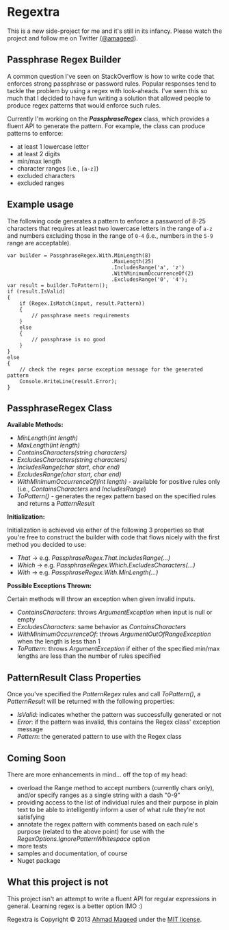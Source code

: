 Regextra
========

This is a new side-project for me and it's still in its infancy. Please watch the project and follow me on Twitter ([@amageed](http://www.twitter.com/amageed)).

Passphrase Regex Builder
------------------------

A common question I've seen on StackOverflow is how to write code that enforces strong passphrase or password rules. Popular responses tend to tackle the problem by using a regex with look-aheads. I've seen this so much that I decided to have fun writing a solution that allowed people to produce regex patterns that would enforce such rules.

Currently I'm working on the ***PassphraseRegex*** class, which provides a fluent API to generate the pattern. For example, the class can produce patterns to enforce:

- at least 1 lowercase letter
- at least 2 digits
- min/max length
- character ranges (i.e., `[a-z]`)
- excluded characters
- excluded ranges

Example usage
--------------
The following code generates a pattern to enforce a password of 8-25 characters that requires at least two lowercase letters in the range of `a-z` and numbers excluding those in the range of `0-4` (i.e., numbers in the `5-9` range are acceptable).

    var builder = PassphraseRegex.With.MinLength(8)
                                      .MaxLength(25)
                                      .IncludesRange('a', 'z')
                                      .WithMinimumOccurrenceOf(2)
                                      .ExcludesRange('0', '4');
    var result = builder.ToPattern();
    if (result.IsValid)
    {
        if (Regex.IsMatch(input, result.Pattern))
        {
            // passphrase meets requirements
        }
        else
        {
            // passphrase is no good
        }
    }
    else
    {
        // check the regex parse exception message for the generated pattern
        Console.WriteLine(result.Error);
    }
    
PassphraseRegex Class
----------------------

**Available Methods:**
- *MinLength(int length)*
- *MaxLength(int length)*
- *ContainsCharacters(string characters)*
- *ExcludesCharacters(string characters)*
- *IncludesRange(char start, char end)*
- *ExcludesRange(char start, char end)*
- *WithMinimumOccurrenceOf(int length)* - available for positive rules only (i.e., *ContainsCharacters* and *IncludesRange*)
- *ToPattern()* - generates the regex pattern based on the specified rules and returns a *PatternResult*

**Initialization:**

Initialization is achieved via either of the following 3 properties so that you're free to construct the builder with code that flows nicely with the first method you decided to use:

- *That* -> e.g. *PassphraseRegex.That.IncludesRange(...)*
- *Which* -> e.g. *PassphraseRegex.Which.ExcludesCharacters(...)*
- *With* -> e.g. *PassphraseRegex.With.MinLength(...)*

**Possible Exceptions Thrown:**

Certain methods will throw an exception when given invalid inputs.

- *ContainsCharacters*: throws *ArgumentException* when input is null or empty
- *ExcludesCharacters*: same behavior as *ContainsCharacters*
- *WithMinimumOccurrenceOf*: throws *ArgumentOutOfRangeException* when the length is less than 1
- *ToPattern*: throws *ArgumentException* if either of the specified min/max lengths are less than the number of rules specified

PatternResult Class Properties
------------------------------

Once you've specified the *PatternRegex* rules and call *ToPattern()*, a *PatternResult* will be returned with the following properties:

- *IsValid*: indicates whether the pattern was successfully generated or not
- *Error*: if the pattern was invalid, this contains the Regex class' exception message
- *Pattern*: the generated pattern to use with the Regex class

Coming Soon
-----------
There are more enhancements in mind... off the top of my head:
- overload the Range method to accept numbers (currently chars only), and/or specify ranges as a single string with a dash "0-9"
- providing access to the list of individual rules and their purpose in plain text to be able to intelligently inform a user of what rule they're not satisfying
- annotate the regex pattern with comments based on each rule's purpose (related to the above point) for use with the *RegexOptions.IgnorePatternWhitespace* option
- more tests
- samples and documentation, of course
- Nuget package

What this project is not
------------------------
This project isn't an attempt to write a fluent API for regular expressions in general. Learning regex is a better option IMO :)

Regextra is Copyright © 2013 [Ahmad Mageed](http://softwareninjaneer.com) under the [MIT license](https://github.com/amageed/Regextra/blob/master/LICENSE).

